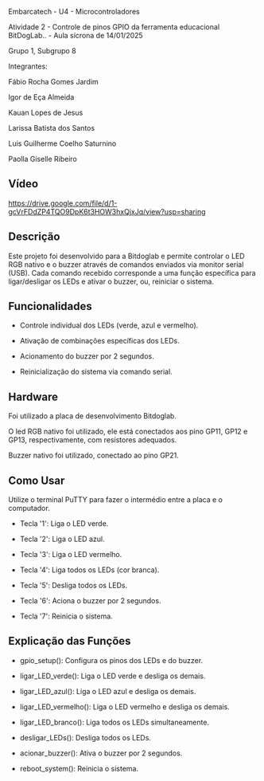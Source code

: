 Embarcatech - U4 - Microcontroladores

Atividade 2 - Controle de pinos GPIO da ferramenta educacional BitDogLab.. - Aula sícrona de 14/01/2025

Grupo 1, Subgrupo 8

Integrantes:

Fábio Rocha Gomes Jardim

Igor de Eça Almeida

Kauan Lopes de Jesus

Larissa Batista dos Santos

Luis Guilherme Coelho Saturnino

Paolla Giselle Ribeiro

## Vídeo

https://drive.google.com/file/d/1-gcVrFDdZP4TQO9DpK6t3HOW3hxQjxJq/view?usp=sharing

## Descrição

Este projeto foi desenvolvido para a Bitdoglab e permite controlar o LED RGB nativo e o buzzer através de comandos enviados via monitor serial (USB). Cada comando recebido corresponde a uma função específica para ligar/desligar os LEDs e ativar o buzzer, ou, reiniciar o sistema.


## Funcionalidades

- Controle individual dos LEDs (verde, azul e vermelho).

- Ativação de combinações específicas dos LEDs.

- Acionamento do buzzer por 2 segundos.

- Reinicialização do sistema via comando serial.


## Hardware

Foi utilizado a placa de desenvolvimento Bitdoglab.

O led RGB nativo foi utilizado, ele está conectados aos pino GP11, GP12 e GP13, respectivamente, com resistores adequados.

Buzzer nativo foi utilizado, conectado ao pino GP21.


## Como Usar

Utilize o terminal PuTTY para fazer o intermédio entre a placa e o computador.

- Tecla '1': Liga o LED verde.

- Tecla '2': Liga o LED azul.

- Tecla '3': Liga o LED vermelho.

- Tecla '4': Liga todos os LEDs (cor branca).

- Tecla '5': Desliga todos os LEDs.

- Tecla '6': Aciona o buzzer por 2 segundos.

- Tecla '7': Reinicia o sistema.

## Explicação das Funções

- gpio_setup(): Configura os pinos dos LEDs e do buzzer.

- ligar_LED_verde(): Liga o LED verde e desliga os demais.

- ligar_LED_azul(): Liga o LED azul e desliga os demais.

- ligar_LED_vermelho(): Liga o LED vermelho e desliga os demais.

- ligar_LED_branco(): Liga todos os LEDs simultaneamente.

- desligar_LEDs(): Desliga todos os LEDs.

- acionar_buzzer(): Ativa o buzzer por 2 segundos.

- reboot_system(): Reinicia o sistema.